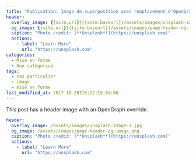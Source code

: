 ```yaml
---
title: "Publication: Image de superposition avec remplacement d'OpenGraph"
header:
  overlay_image: {{site.url}}{{site.baseurl}}/assets/images/unsplash-image-1.jpg
  og_image: {{site.url}}{{site.baseurl}}/assets/images/page-header-og-image.png
  caption: "Photo credit: [**Unsplash**](https://unsplash.com)"
  actions:
    - label: "Learn More"
      url: "https://unsplash.com"
categories:
  - Mise en Forme
  - Non catégorisé
tags:
  - cas particulier
  - image
  - mise en forme
last_modified_at: 2017-10-26T15:12:19-04:00
---
```


This post has a header image with an OpenGraph override.

```yaml
header:
  overlay_image: /assets/images/unsplash-image-1.jpg
  og_image: /assets/images/page-header-og-image.png
  caption: "Photo credit: [**Unsplash**](https://unsplash.com)"
  actions:
    - label: "Learn More"
      url: "https://unsplash.com"
```
